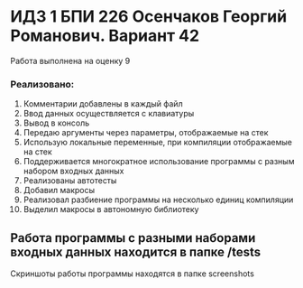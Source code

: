 # ИДЗ 1 БПИ 226 Осенчаков Георгий Романович. Вариант 42
Работа выполнена на оценку 9

### Реализовано:
  1. Комментарии добавлены в каждый файл
  2. Ввод данных осуществляется с клавиатуры
  3. Вывод в консоль
  4. Передаю аргументы через параметры, отображаемые на стек
  5. Использую локальные переменные, при компиляции отображаемые на стек
  6. Поддерживается многократное использование программы с разным набором входных данных
  7. Реализованы автотесты
  8. Добавил макросы
  9. Реализовал разбиение программы на несколько единиц компиляции
  10. Выделил макросы в автономную библиотеку
## Работа программы с разными наборами входных данных находится в папке /tests

Скриншоты работы программы находятся в папке screenshots
